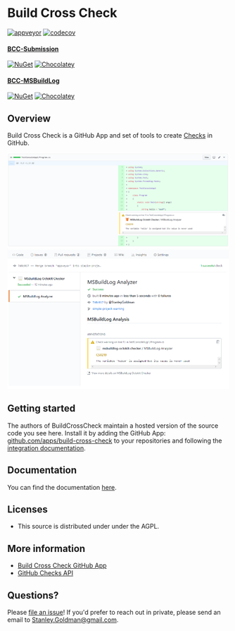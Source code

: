 # Build Cross Check

[![appveyor](https://ci.appveyor.com/api/projects/status/github/justaprogrammer/BuildCrossCheck?svg=true&branch=master)](https://ci.appveyor.com/project/JustAProgrammer/BuildCrossCheck)
[![codecov](https://codecov.io/gh/justaprogrammer/BuildCrossCheck/branch/master/graph/badge.svg)](https://codecov.io/gh/justaprogrammer/BuildCrossCheck)

#### [BCC-Submission](http://github.com/justaprogrammer/BCC-Submission)
[![NuGet](http://img.shields.io/nuget/v/bcc-submission.svg)](https://www.nuget.org/packages/bcc-submission)
[![Chocolatey](https://img.shields.io/chocolatey/v/bcc-submission.svg)](https://chocolatey.org/packages/BCC-Submission)

#### [BCC-MSBuildLog](http://github.com/justaprogrammer/BCC-MSBuildLog)
[![NuGet](http://img.shields.io/nuget/v/bcc-msbuildlog.svg)](https://www.nuget.org/packages/bcc-msbuildlog)
[![Chocolatey](https://img.shields.io/chocolatey/v/bcc-msbuildlog.svg)](https://chocolatey.org/packages/BCC-MSBuildLog)

## Overview
Build Cross Check is a GitHub App and set of tools to create [Checks](https://developer.github.com/v3/checks/) in GitHub.

![img](docs/images/testconsole1-warning-pr-changes.png)
![img](docs/images/testconsole1-warning-pr-check-runs.png)

## Getting started

The authors of BuildCrossCheck maintain a hosted version of the source code you see here.
Install it by adding the GitHub App: [github.com/apps/build-cross-check](https://github.com/apps/build-cross-check) to your repositories and following the [integration documentation](docs/integrating.md). 

## Documentation
You can find the documentation [here](docs/readme.md).

## Licenses
- This source is distributed under under the AGPL.

## More information
- [Build Cross Check GitHub App](https://github.com/apps/build-cross-check)
- [GitHub Checks API](https://developer.github.com/v3/checks/)

## Questions?

Please [file an issue](https://github.com/justaprogrammer/BuildCrossCheck/issues/new/choose)! If you'd prefer to reach out in private, please send an email to Stanley.Goldman@gmail.com.
